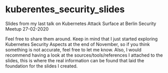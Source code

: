 # kuberentes_security_slides
Slides from my last talk on Kubernetes Attack Surface at Berlin Security Meetup 27-02-2020

Feel free to share them around. Keep in mind that I just started exploring Kubernetes Security Aspects at the end of November, so if you think something is not accurate, feel free to let me know.
Also, I would recommend having a look at the sources/tools/references I attached to the slides, this is where the real information can be found that laid the foundation for the slides I created.
